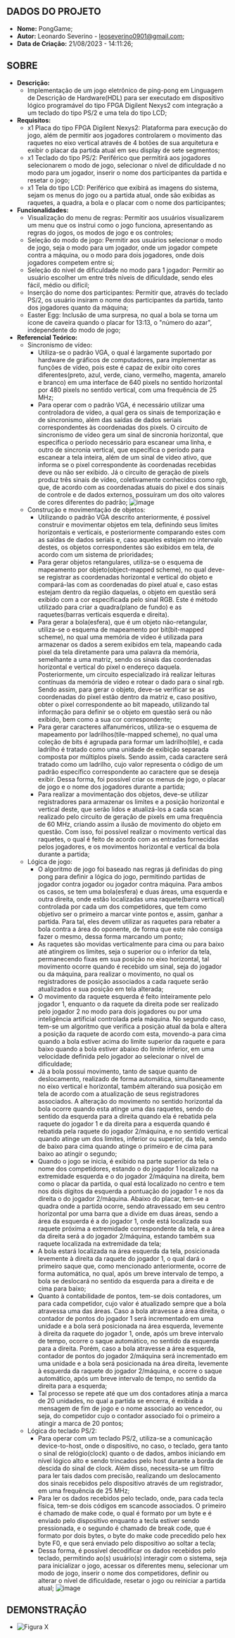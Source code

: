 ## DADOS DO PROJETO
- **Nome:** PongGame; 
- **Autor:** Leonardo Severino - leoseverino0901@gmail.com;
- **Data de Criação:** 21/08/2023 - 14:11:26;
 
## SOBRE
- **Descrição:**
  - Implementação de um jogo eletrônico de ping-pong em Linguagem de Descrição de Hardware(HDL) para ser executado em dispositivo lógico programável do tipo FPGA Digilent Nexys2 com integração a um teclado do tipo PS/2 e uma tela do tipo LCD;
- **Requisitos:**
  - x1 Placa do tipo FPGA Digilent Nexys2: Plataforma para execução do jogo, além de permitir aos jogadores controlarem o movimento das raquetes no eixo vertical através de 4 botões de sua arquitetura e exibir o placar da partida atual em seu display de sete segmentos;
  - x1 Teclado do tipo PS/2: Periférico que permitirá aos jogadores selecionarem o modo de jogo, selecionar o nível de dificuldade d no modo para um jogador, inserir o nome dos participantes da partida e resetar o jogo;
  - x1 Tela do tipo LCD: Periférico que exibirá as imagens do sistema, sejam os menus do jogo ou a partida atual, onde são exibidas as raquetes, a quadra, a bola e o placar com o nome dos participantes;
- **Funcionalidades:**
  - Visualização do menu de regras: Permitir aos usuários visualizarem um menu que os instrui como o jogo funciona, apresentando as regras do jogos, os modos de jogo e os controles;
  - Seleção do modo de jogo: Permitir aos usuários selecionar o modo de jogo, seja o modo para um jogador, onde um jogador compete contra a máquina, ou o modo para dois jogadores, onde dois jogadores competem entre si;
  - Seleção do nível de dificuldade no modo para 1 jogador: Permitir ao usuário escolher um entre três níveis de dificuldade, sendo eles fácil, médio ou difícil;
  - Inserção do nome dos participantes: Permitir que, através do teclado PS/2, os usuário insiram o nome dos participantes da partida, tanto dos jogadores quanto da máquina;
  - Easter Egg: Inclusão de uma surpresa, no qual a bola se torna um ícone de caveira quando o placar for 13:13, o "número do azar", independente do modo de jogo;
- **Referencial Teórico:**
  - Sincronismo de vídeo:
    - Utiliza-se o padrão VGA, o qual é largamente suportado por hardware de gráficos de computadores, para implementar as funções de vídeo, pois este é capaz de exibir oito cores diferentes(preto, azul, verde, ciano, vermelho, magenta, amarelo e branco) em uma interface de 640 pixels no sentido horizontal por 480 pixels no sentido vertical, com uma frequência de 25 MHz;
    - Para operar com o padrão VGA, é necessário utilizar uma controladora de vídeo, a qual gera os sinais de temporização e de sincronismo, além das saídas de dados seriais correspondentes às coordenadas dos pixels. O circuito de sincronismo de vídeo gera um sinal de sincronia horizontal, que especifica o período necessário para escanear uma linha, e outro de sincronia vertical, que especifica o período para escanear a tela inteira, além de um sinal de vídeo ativo, que informa se o pixel correspondente às coordenadas recebidas deve ou não ser exibido. Já o circuito de geração de pixels produz três sinais de vídeo, coletivamente conhecidos como rgb, que, de acordo com as coordenadas atuais do pixel e dos sinais de controle e de dados externos, possuíram um dos oito valores de cores diferentes do padrão;
       ![image](https://github.com/user-attachments/assets/6818d849-d801-4e85-b0e9-02a046405300)
  - Construção e movimentação de objetos:
    - Utilizando o padrão VGA descrito anteriormente, é possível construir e movimentar objetos em tela, definindo seus limites horizontais e verticais, e posteriormente comparando estes com as saídas de dados seriais e, caso aqueles estejam no intervalo destes, os objetos correspondentes são exibidos em tela, de acordo com um sistema de prioridades;
    - Para gerar objetos retangulares, utiliza-se o esquema de mapeamento por objeto(object-mapped scheme), no qual deve-se registrar as coordenadas horizontal e vertical do objeto e compará-las com as coordenadas do pixel atual e, caso estas estejam dentro da região daquelas, o objeto em questão será exibido com a cor especificada pelo sinal RGB. Este é método utilizado para criar a quadra(plano de fundo) e as raquetes(barras verticais esquerda e direita).
    - Para gerar a bola(esfera), que é um objeto não-retangular, utiliza-se o esquema de mapeamento por bit(bit-mapped scheme), no qual uma memória de vídeo é utilizada para armazenar os dados a serem exibidos em tela, mapeando
cada pixel da tela diretamente para uma palavra da memória, semelhante a uma matriz, sendo os sinais das coordenadas horizontal e vertical do pixel o endereço daquela. Posteriormente, um circuito especializado irá realizar leituras contínuas da memória de vídeo e rotear o dado para o sinal rgb. Sendo assim, para gerar o objeto, deve-se verificar se as coordenadas do pixel estão dentro da matriz e, caso positivo, obter o pixel correspondente ao bit mapeado, utilizando tal informação para definir se o objeto em questão será ou não exibido, bem como a sua cor correspondente;
    - Para gerar caracteres alfanuméricos, utiliza-se o esquema de mapeamento por ladrilhos(tile-mapped scheme), no qual uma coleção de bits é agrupada para formar um ladrilho(tile), e cada ladrilho é tratado como uma unidade de exibição separada composta por múltiplos pixels. Sendo assim, cada caractere será tratado como um ladrilho, cujo valor representa o código de um padrão específico correspondente ao caractere que se deseja exibir. Dessa forma, foi possível criar os menus de jogo, o placar de jogo e o nome dos jogadores durante a partida;
    - Para realizar a movimentação dos objetos, deve-se utilizar registradores para armazenar os limites e a posição horizontal e vertical deste, que serão lidos e atualizá-los a cada scan realizado pelo circuito de geração de pixels em uma frequência de 60 MHz, criando assim a ilusão de movimento do objeto em questão. Com isso, foi possível realizar o movimento vertical das raquetes, o qual é feito de acordo com as entradas fornecidas pelos jogadores, e os movimentos horizontal e vertical da bola durante a partida; 
  - Lógica de jogo:
    - O algoritmo de jogo foi baseado nas regras já definidas do ping pong para definir a lógica do jogo, permitindo partidas de jogador contra jogador ou jogador contra máquina. Para ambos os casos, se tem uma bola(esfera) e duas áreas, uma esquerda e outra direita, onde estão localizadas uma raquete(barra vertical) controlada por cada um dos competidores, que tem como objetivo ser o primeiro a marcar vinte pontos e, assim, ganhar a partida. Para tal, eles devem utilizar as raquetes para rebater a bola contra a área do oponente, de forma que este não consiga fazer o mesmo, dessa forma marcando um ponto;
    - As raquetes são movidas verticalmente para cima ou para baixo até atingirem os limites, seja o superior ou o inferior da tela, permanecendo fixas em sua posição no eixo horizontal, tal movimento ocorre quando é recebido um sinal, seja do jogador ou da máquina, para realizar o movimento, no qual os registradores de posição associados a cada raquete serão atualizados e sua posição em tela alterada;
    - O movimento da raquete esquerda é feito inteiramente pelo jogador 1, enquanto o da raquete da direita pode ser realizado pelo jogador 2 no modo para dois jogadores ou por uma inteligência artificial controlada pela máquina. No segundo caso, tem-se um algoritmo que verifica a posição atual da bola e altera a posição da raquete de acordo com esta, movendo-a para cima quando a bola estiver acima do limite superior da raquete e para baixo quando a bola estiver abaixo do limite inferior, em uma velocidade definida pelo jogador ao selecionar o nível de dificuldade;
    - Já a bola possui movimento, tanto de saque quanto de deslocamento, realizado de forma automática, simultaneamente no eixo vertical e horizontal, também alterando sua posição em tela de acordo com a atualização de seus registradores associados. A alteração do movimento no sentido horizontal da bola ocorre quando esta atinge uma das raquetes, sendo do sentido da esquerda para a direita quando ela é rebatida pela raquete do jogador 1 e da direita para a esquerda quando é rebatida pela raquete do jogador 2/máquina, e no sentido vertical quando atinge um dos limites, inferior ou superior, da tela, sendo de baixo para cima quando atinge o primeiro e de cima para baixo ao atingir o segundo;
    - Quando o jogo se inicia, é exibido na parte superior da tela o nome dos competidores, estando o do jogador 1 localizado na extremidade esquerda e o do jogador 2/máquina na direita, bem como o placar da partida, o qual está localizado no centro e tem nos dois dígitos da esquerda a pontuação do jogador 1 e nos da direita o do jogador 2/máquina. Abaixo do placar, tem-se a quadra onde a partida ocorre, sendo atravessado em seu centro horizontal por uma barra que a divide em duas áreas, sendo a área da esquerda é a do jogador 1, onde está localizada sua raquete próxima a extremidade correspondente da tela, e a área da direita será a do jogador 2/máquina, estando também sua raquete localizada na extremidade da tela;
    - A bola estará localizada na área esquerda da tela, posicionada levemente à direita da raquete do jogador 1, o qual dará o primeiro saque que, como mencionado anteriormente, ocorre de forma automática, no qual, após um breve intervalo de tempo, a bola se deslocará no sentido da esquerda para a direita e de cima para baixo;
    - Quanto à contabilidade de pontos, tem-se dois contadores, um para cada competidor, cujo valor é atualizado sempre que a bola atravessa uma das áreas. Caso a bola atravesse a área direita, o contador de pontos do jogador 1 será incrementado em uma unidade e a bola será posicionada na área esquerda, levemente à direita da raquete do jogador 1, onde, após um breve intervalo de tempo, ocorre o saque automático, no sentido da esquerda para a direita. Porém, caso a bola atravesse a área esquerda, contador de pontos do jogador 2/máquina será incrementado em uma unidade e a bola será posicionada na área direita, levemente à esquerda da raquete do jogador 2/máquina, e ocorre o saque automático, após um breve intervalo de tempo, no sentido da direita para a esquerda;
    - Tal processo se repete até que um dos contadores atinja a marca de 20 unidades, no qual a partida se encerra, é exibida a mensagem de fim de jogo e o nome associado ao vencedor, ou seja, do competidor cujo o contador associado foi o primeiro a atingir a marca de 20 pontos;
  - Lógica do teclado PS/2:
    - Para operar com um teclado PS/2, utiliza-se a comunicação device-to-host, onde o dispositivo, no caso, o teclado, gera tanto o sinal de relógio(clock) quanto o de dados, ambos iniciando em nível lógico alto e sendo trincados pelo host durante a borda de descida do sinal de clock. Além disso, necessita-se um filtro para ler tais dados com precisão, realizando um deslocamento dos sinais recebidos pelo dispositivo através de um registrador, em uma frequência de 25 MHz;
    - Para ler os dados recebidos pelo teclado, onde, para cada tecla física, tem-se dois códigos em scancode associados. O primeiro é chamado de make code, o qual é formato por um byte e é enviado pelo dispositivo enquanto a tecla estiver sendo pressionada, e o segundo é chamado de break code, que é formato por dois bytes, o byte do make code precedido pelo hex byte F0, e que será enviado pelo dispositivo ao soltar a tecla;
    - Dessa forma, é possível decodificar os dados recebidos pelo teclado, permitindo ao(s) usuário(s) interagir com o sistema, seja para inicializar o jogo, acessar os diferentes menu, selecionar um modo de jogo, inserir o nome dos competidores, definir ou alterar o nível de dificuldade, resetar o jogo ou reiniciar a partida atual;
       ![image](https://github.com/user-attachments/assets/145475e4-5f5c-4189-919a-dfb28e89baa9)
               
## DEMONSTRAÇÃO
- ![Figura X](URL)
